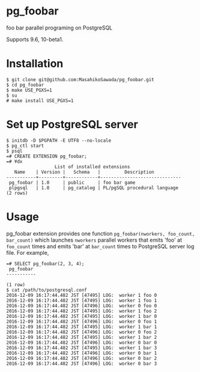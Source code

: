 # pg_foobar
foo bar parallel programing on PostgreSQL

Supports 9.6, 10-beta1.

# Installation
```
$ git clone git@github.com:MasahikoSawada/pg_foobar.git
$ cd pg_foobar
$ make USE_PGXS=1
$ su
# make install USE_PGXS=1
```

# Set up PostgreSQL server
```
$ initdb -D $PGPATH -E UTF8 --no-locale
$ pg_ctl start
$ psql
=# CREATE EXTENSION pg_foobar;
=# ¥dx
                  List of installed extensions
   Name    | Version |   Schema   |         Description
-----------+---------+------------+------------------------------
 pg_foobar | 1.0     | public     | foo bar game
 plpgsql   | 1.0     | pg_catalog | PL/pgSQL procedural language
(2 rows)
```

# Usage
pg_foobar extension provides one function `pg_foobar(nworkers, foo_count, bar_count)` which launches `nworkers` parallel workers that emits 'foo' at `foo_count` times and emits 'bar' at `bar_count` times to PostgreSQL server log file.
For example,

```
=# SELECT pg_foobar(2, 3, 4);
 pg_foobar
-----------

(1 row)
$ cat /path/to/postgresql.conf
2016-12-09 16:17:44.482 JST [47495] LOG:  worker 1 foo 0
2016-12-09 16:17:44.482 JST [47495] LOG:  worker 1 foo 1
2016-12-09 16:17:44.482 JST [47496] LOG:  worker 0 foo 0
2016-12-09 16:17:44.482 JST [47495] LOG:  worker 1 foo 2
2016-12-09 16:17:44.482 JST [47495] LOG:  worker 1 bar 0
2016-12-09 16:17:44.482 JST [47496] LOG:  worker 0 foo 1
2016-12-09 16:17:44.482 JST [47495] LOG:  worker 1 bar 1
2016-12-09 16:17:44.482 JST [47496] LOG:  worker 0 foo 2
2016-12-09 16:17:44.482 JST [47495] LOG:  worker 1 bar 2
2016-12-09 16:17:44.482 JST [47496] LOG:  worker 0 bar 0
2016-12-09 16:17:44.482 JST [47495] LOG:  worker 1 bar 3
2016-12-09 16:17:44.482 JST [47496] LOG:  worker 0 bar 1
2016-12-09 16:17:44.482 JST [47496] LOG:  worker 0 bar 2
2016-12-09 16:17:44.482 JST [47496] LOG:  worker 0 bar 3
```
